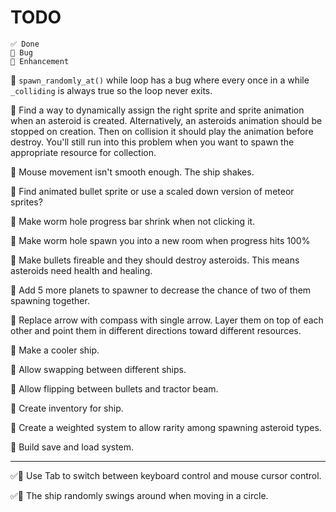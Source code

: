 # TODO

```
✅ Done
🐞 Bug
💪 Enhancement
```

🐞 `spawn_randomly_at()` while loop has a bug where every once in a while `_colliding` is always true so the loop never exits.

🐞 Find a way to dynamically assign the right sprite and sprite animation when an asteroid is created. Alternatively, an asteroids animation should be stopped on creation. Then on collision it should play the animation before destroy. You'll still run into this problem when you want to spawn the appropriate resource for collection.

🐞 Mouse movement isn't smooth enough. The ship shakes.

💪 Find animated bullet sprite or use a scaled down version of meteor sprites?

💪 Make worm hole progress bar shrink when not clicking it.

💪 Make worm hole spawn you into a new room when progress hits 100%

💪 Make bullets fireable and they should destroy asteroids. This means asteroids need health and healing.

💪 Add 5 more planets to spawner to decrease the chance of two of them spawning together.

💪 Replace arrow with compass with single arrow. Layer them on top of each other and point them in different directions toward different resources.

💪 Make a cooler ship.

💪 Allow swapping between different ships.

💪 Allow flipping between bullets and tractor beam.

💪 Create inventory for ship.

💪 Create a weighted system to allow rarity among spawning asteroid types.

💪 Build save and load system.

---

✅💪 Use Tab to switch between keyboard control and mouse cursor control.

✅🐞 The ship randomly swings around when moving in a circle.

